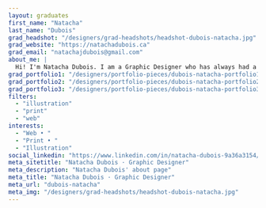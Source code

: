 ```yaml
---
layout: graduates
first_name: "Natacha"
last_name: "Dubois"
grad_headshot: "/designers/grad-headshots/headshot-dubois-natacha.jpg"
grad_website: "https://natachadubois.ca"
grad_email: "natachajdubois@gmail.com"
about_me: |
  Hi! I'm Natacha Dubois. I am a Graphic Designer who has always had a passion for illustrations. While being in the graphic design program, I developed an interest in web design and all things print.
grad_portfolio1: "/designers/portfolio-pieces/dubois-natacha-portfolio1.jpg"
grad_portfolio2: "/designers/portfolio-pieces/dubois-natacha-portfolio2.jpg"
grad_portfolio3: "/designers/portfolio-pieces/dubois-natacha-portfolio3.jpg"
filters:
  - "illustration"
  - "print"
  - "web"
interests:
  - "Web • "
  - "Print • "
  - "Illustration"
social_linkedin: "https://www.linkedin.com/in/natacha-dubois-9a36a3154/"
meta_sitetitle: "Natacha Dubois · Graphic Designer"
meta_description: "Natacha Dubois' about page"
meta_title: "Natacha Dubois · Graphic Designer"
meta_url: "dubois-natacha"
meta_img: "/designers/grad-headshots/headshot-dubois-natacha.jpg"
---
```

